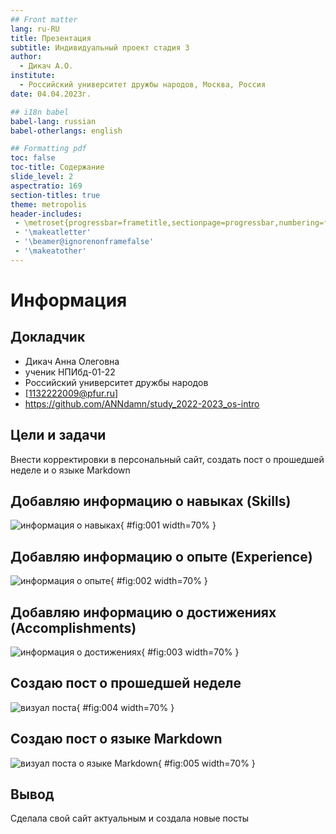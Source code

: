 ```yaml
---
## Front matter
lang: ru-RU
title: Презентация
subtitle: Индивидуальный проект стадия 3
author:
  - Дикач А.О.
institute:
  - Российский университет дружбы народов, Москва, Россия
date: 04.04.2023г.

## i18n babel
babel-lang: russian
babel-otherlangs: english

## Formatting pdf
toc: false
toc-title: Содержание
slide_level: 2
aspectratio: 169
section-titles: true
theme: metropolis
header-includes:
 - \metroset{progressbar=frametitle,sectionpage=progressbar,numbering=fraction}
 - '\makeatletter'
 - '\beamer@ignorenonframefalse'
 - '\makeatother'
---
```


# Информация

## Докладчик


  * Дикач Анна Олеговна
  * ученик НПИбд-01-22
  * Российский университет дружбы народов
  * [1132222009@pfur.ru]
  * <https://github.com/ANNdamn/study_2022-2023_os-intro>


## Цели и задачи

Внести корректировки в персональный сайт, создать пост о прошедшей неделе и о языке Markdown


## Добавляю  информацию о навыках (Skills)

![информация о навыках](image/pic1.png){ #fig:001 width=70% }

## Добавляю информацию о опыте (Experience)

![информация о опыте](image/pic2.png){ #fig:002 width=70% }

## Добавляю информацию о достижениях (Accomplishments) 

![информация о достижениях](image/pic3.png){ #fig:003 width=70% }

## Создаю пост о прошедшей неделе 

![визуал поста](image/pic4.png){ #fig:004 width=70% }

## Создаю пост о языке Markdown 

![визуал поста о языке Markdown](image/pic5.png){ #fig:005 width=70% }



## Вывод 

Сделала свой сайт актуальным и создала новые посты


